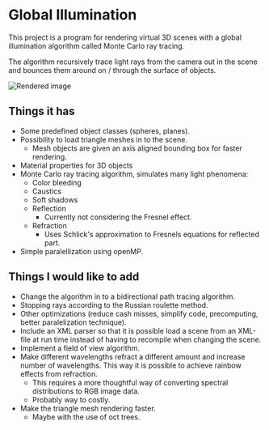 # Global Illumination

This project is a program for rendering virtual 3D scenes with a global illumination algorithm called Monte Carlo ray tracing.

The algorithm recursively trace light rays from the camera out in the scene and bounces them around on / through the surface of objects.

![](doc_images/2015-08-25-20/39/12.ppm "Rendered image")

## Things it has

* Some predefined object classes (spheres, planes).
* Possibility to load triangle meshes in to the scene.
	* Mesh objects are given an axis aligned bounding box for faster rendering.
* Material properties for 3D objects
* Monte Carlo ray tracing algorithm, simulates many light phenomena:
	* Color bleeding
	* Caustics
	* Soft shadows
	* Reflection
		* Currently not considering the Fresnel effect.
	* Refraction
		* Uses Schlick's approximation to Fresnels equations for reflected part.
* Simple paralellization using openMP.

## Things I would like to add

* Change the algorithm in to a bidirectional path tracing algorithm.
* Stopping rays according to the Russian roulette method.
* Other optimizations (reduce cash misses, simplify code, precomputing, better paralelization technique).
* Include an XML parser so that it is possible load a scene from an XML-file at run time instead of having to recompile when changing the scene.
* Implement a field of view algorithm.
* Make different wavelengths refract a different amount and increase number of wavelengths. This way it is possible to achieve rainbow effects from refraction.
	* This requires a more thoughtful way of converting spectral distributions to RGB image data.
	* Probably way to costly.
* Make the triangle mesh rendering faster.
	* Maybe with the use of oct trees.
